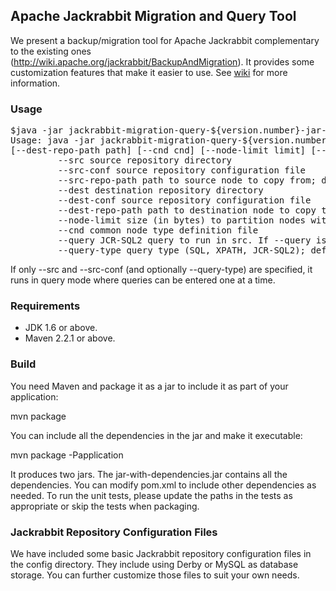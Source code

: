 <h2>Apache Jackrabbit Migration and Query Tool</h2>
We present a backup/migration tool for Apache Jackrabbit complementary to the existing ones (<a href="http://wiki.apache.org/jackrabbit/BackupAndMigration">http://wiki.apache.org/jackrabbit/BackupAndMigration</a>). It provides some 
customization features that make it easier to use. See <a href="http://github.com/sltang/jackrabbit-migration/wiki">wiki</a> for more information.

<h3>Usage</h3>
<pre>
$java -jar jackrabbit-migration-query-${version.number}-jar-with-dependencies.jar
Usage: java -jar jackrabbit-migration-query-${version.number}-jar-with-dependencies.jar --src src --src-conf conf [--src-repo-path path] [--dest dest] [--dest-conf conf] 
[--dest-repo-path path] [--cnd cnd] [--node-limit limit] [--query query] [--query-type type]
         --src source repository directory
         --src-conf source repository configuration file
         --src-repo-path path to source node to copy from; default is /
         --dest destination repository directory
         --dest-conf source repository configuration file
         --dest-repo-path path to destination node to copy to; default is /
         --node-limit size (in bytes) to partition nodes with before copying. If it is not supplied, no partitioning is performed
         --cnd common node type definition file
         --query JCR-SQL2 query to run in src. If --query is specified, then --dest, --dest-conf, --dest-repo-path and --cnd will be ignored.
         --query-type query type (SQL, XPATH, JCR-SQL2); default is JCR-SQL2"
</pre>
If only --src and --src-conf (and optionally --query-type) are specified, it runs in query mode where queries can be entered one at a time.
       
<h3>Requirements</h3>
<ul>
<li>JDK 1.6 or above.</li>
<li>Maven 2.2.1 or above.</li>
</ul>

<h3>Build</h3> 
You need Maven and package it as a jar to include it as part of your application:

mvn package

You can include all the dependencies in the jar and make it executable:

mvn package -Papplication

It produces two jars. The jar-with-dependencies.jar contains all the dependencies. You can modify pom.xml to include other 
dependencies as needed. To run the unit tests, please update the paths in the tests as appropriate or skip the tests when packaging.


<h3>Jackrabbit Repository Configuration Files</h3>
<p>We have included some basic Jackrabbit repository configuration files in the config directory. They include using Derby or MySQL as database storage. You can further customize those files
to suit your own needs.</p>


